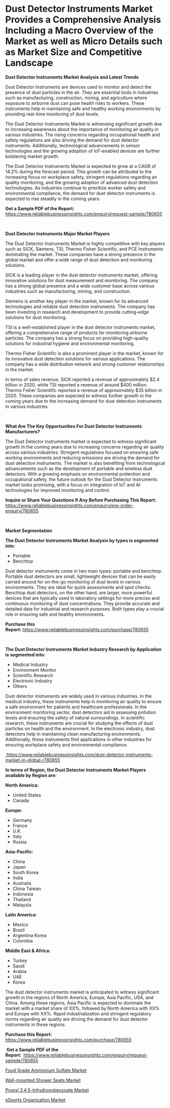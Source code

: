 <p><h1>Dust Detector Instruments Market Provides a Comprehensive Analysis Including a Macro Overview of the Market as well as Micro Details such as Market Size and Competitive Landscape</h1></p><p><strong>Dust Detector Instruments Market Analysis and Latest Trends</strong></p>
<p><p>Dust Detector Instruments are devices used to monitor and detect the presence of dust particles in the air. They are essential tools in industries such as manufacturing, construction, mining, and agriculture where exposure to airborne dust can pose health risks to workers. These instruments help in maintaining safe and healthy working environments by providing real-time monitoring of dust levels.</p><p>The Dust Detector Instruments Market is witnessing significant growth due to increasing awareness about the importance of monitoring air quality in various industries. The rising concerns regarding occupational health and safety regulations are also driving the demand for dust detector instruments. Additionally, technological advancements in sensor technologies and the growing adoption of IoT-enabled devices are further bolstering market growth.</p><p>The Dust Detector Instruments Market is expected to grow at a CAGR of 14.2% during the forecast period. This growth can be attributed to the increasing focus on workplace safety, stringent regulations regarding air quality monitoring, and the growing adoption of advanced dust detection technologies. As industries continue to prioritize worker safety and environmental compliance, the demand for dust detector instruments is expected to rise steadily in the coming years.</p></p>
<p><strong>Get a Sample PDF of the Report:&nbsp;</strong> <a href="https://www.reliablebusinessinsights.com/enquiry/request-sample/780655">https://www.reliablebusinessinsights.com/enquiry/request-sample/780655</a></p>
<p>&nbsp;</p>
<p><strong>Dust Detector Instruments Major Market Players</strong></p>
<p><p>The Dust Detector Instruments Market is highly competitive with key players such as SICK, Siemens, TSI, Thermo Fisher Scientific, and PCE Instruments dominating the market. These companies have a strong presence in the global market and offer a wide range of dust detection and monitoring solutions.</p><p>SICK is a leading player in the dust detector instruments market, offering innovative solutions for dust measurement and monitoring. The company has a strong global presence and a wide customer base across various industries such as manufacturing, mining, and construction.</p><p>Siemens is another key player in the market, known for its advanced technologies and reliable dust detection instruments. The company has been investing in research and development to provide cutting-edge solutions for dust monitoring.</p><p>TSI is a well-established player in the dust detector instruments market, offering a comprehensive range of products for monitoring airborne particles. The company has a strong focus on providing high-quality solutions for industrial hygiene and environmental monitoring.</p><p>Thermo Fisher Scientific is also a prominent player in the market, known for its innovative dust detection solutions for various applications. The company has a wide distribution network and strong customer relationships in the market.</p><p>In terms of sales revenue, SICK reported a revenue of approximately $2.4 billion in 2020, while TSI reported a revenue of around $400 million. Thermo Fisher Scientific reported a revenue of approximately $35 billion in 2020. These companies are expected to witness further growth in the coming years due to the increasing demand for dust detection instruments in various industries.</p></p>
<p>&nbsp;</p>
<p><strong>What Are The Key Opportunities For Dust Detector Instruments Manufacturers?</strong></p>
<p><p>The Dust Detector Instruments market is expected to witness significant growth in the coming years due to increasing concerns regarding air quality across various industries. Stringent regulations focused on ensuring safe working environments and reducing emissions are driving the demand for dust detection instruments. The market is also benefiting from technological advancements such as the development of portable and wireless dust detectors. With a growing emphasis on environmental protection and occupational safety, the future outlook for the Dust Detector Instruments market looks promising, with a focus on integration of IoT and AI technologies for improved monitoring and control.</p></p>
<p><strong>Inquire or Share Your Questions If Any Before Purchasing This Report:</strong> <a href="https://www.reliablebusinessinsights.com/enquiry/pre-order-enquiry/780655">https://www.reliablebusinessinsights.com/enquiry/pre-order-enquiry/780655</a></p>
<p>&nbsp;</p>
<p><strong>Market Segmentation</strong></p>
<p><strong>The Dust Detector Instruments Market Analysis by types is segmented into:</strong></p>
<p><ul><li>Portable</li><li>Benchtop</li></ul></p>
<p><p>Dust detector instruments come in two main types: portable and benchtop. Portable dust detectors are small, lightweight devices that can be easily carried around for on-the-go monitoring of dust levels in various environments. They are ideal for quick assessments and spot checks. Benchtop dust detectors, on the other hand, are larger, more powerful devices that are typically used in laboratory settings for more precise and continuous monitoring of dust concentrations. They provide accurate and detailed data for industrial and research purposes. Both types play a crucial role in ensuring safe and healthy environments.</p></p>
<p><strong>Purchase this Report:&nbsp;</strong><a href="https://www.reliablebusinessinsights.com/purchase/780655">https://www.reliablebusinessinsights.com/purchase/780655</a></p>
<p>&nbsp;</p>
<p><strong>The Dust Detector Instruments Market Industry Research by Application is segmented into:</strong></p>
<p><ul><li>Medical Industry</li><li>Environment Monitor</li><li>Scientific Research</li><li>Electronic Industry</li><li>Others</li></ul></p>
<p><p>Dust detector instruments are widely used in various industries. In the medical industry, these instruments help in monitoring air quality to ensure a safe environment for patients and healthcare professionals. In the environment monitoring sector, dust detectors aid in assessing pollution levels and ensuring the safety of natural surroundings. In scientific research, these instruments are crucial for studying the effects of dust particles on health and the environment. In the electronic industry, dust detectors help in maintaining clean manufacturing environments. Additionally, these instruments find applications in other industries for ensuring workplace safety and environmental compliance.</p></p>
<p><a href="https://www.reliablebusinessinsights.com/dust-detector-instruments-market-in-global-r780655">&nbsp;https://www.reliablebusinessinsights.com/dust-detector-instruments-market-in-global-r780655</a></p>
<p><strong>In terms of Region, the Dust Detector Instruments Market Players available by Region are:</strong></p>
<p>
    <p> <strong> North America: </strong>
        <ul>
            <li>United States</li>
            <li>Canada</li>
        </ul>
        </p> 
    <p> <strong> Europe: </strong>
        <ul>
            <li>Germany</li>
            <li>France</li>
            <li>U.K.</li>
            <li>Italy</li>
            <li>Russia</li>
        </ul>
        </p> 
    <p> <strong> Asia-Pacific: </strong>
        <ul>
            <li>China</li>
            <li>Japan</li>
            <li>South Korea</li>
            <li>India</li>
            <li>Australia</li>
            <li>China Taiwan</li>
            <li>Indonesia</li>
            <li>Thailand</li>
            <li>Malaysia</li>
        </ul>
        </p> 
    <p> <strong> Latin America: </strong>
        <ul>
            <li>Mexico</li>
            <li>Brazil</li>
            <li>Argentina Korea</li>
            <li>Colombia</li>
        </ul>
        </p> 
    <p> <strong> Middle East & Africa: </strong>
        <ul>
            <li>Turkey</li>
            <li>Saudi</li>
            <li>Arabia</li>
            <li>UAE</li>
            <li>Korea</li>
        </ul>
    </p>
    </p>
<p><p>The dust detector instruments market is anticipated to witness significant growth in the regions of North America, Europe, Asia Pacific, USA, and China. Among these regions, Asia Pacific is expected to dominate the market with a market share of XX%, followed by North America with XX% and Europe with XX%. Rapid industrialization and stringent regulatory norms regarding air quality are driving the demand for dust detector instruments in these regions.</p></p>
<p><strong>Purchase this Report: </strong><a href="https://www.reliablebusinessinsights.com/purchase/780655">https://www.reliablebusinessinsights.com/purchase/780655</a></p>
<p>&nbsp;<strong>Get a Sample PDF of the Report:&nbsp;&nbsp;</strong><a href="https://www.reliablebusinessinsights.com/enquiry/request-sample/780655">https://www.reliablebusinessinsights.com/enquiry/request-sample/780655</a></p>
<p><strong></strong></p>
<p><p><a href="https://medium.com/@millerjimk/food-grade-ammonium-sulfate-market-size-growth-trends-statistics-forecasts-2024-2031-9468a2cde52e">Food Grade Ammonium Sulfate Market</a></p><p><a href="https://github.com/vimar16th/Market-Research-Report-List-5/blob/main/wall-mounted-shower-seats-market.md">Wall-mounted Shower Seats Market</a></p><p><a href="https://github.com/luckyshygirl/Market-Research-Report-List-5/blob/main/propyl-345-trihydroxybenzoate-market.md">Propyl 3,4,5-trihydroxybenzoate Market</a></p><p><a href="https://medium.com/@carlahoustonh51/exploring-esports-organization-market-dynamics-global-trends-and-future-growth-prospects-2024-135f710b03bd">eSports Organization Market</a></p></p>
